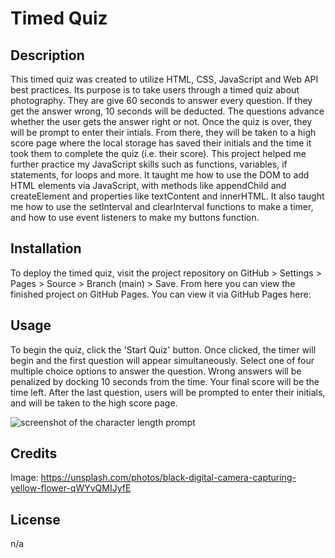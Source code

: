 # Timed Quiz

## Description

This timed quiz was created to utilize HTML, CSS, JavaScript and Web API best practices. Its purpose is to take users through a timed quiz about photography. They are give 60 seconds to answer every question. If they get the answer wrong, 10 seconds will be deducted. The questions advance whether the user gets the answer right or not. Once the quiz is over, they will be prompt to enter their intials. From there, they will be taken to a high score page where the local storage has saved their initials and the time it took them to complete the quiz (i.e. their score). This project helped me further practice my JavaScript skills such as functions, variables, if statements, for loops and more. It taught me how to use the DOM to add HTML elements via JavaScript, with methods like appendChild and createElement and properties like textContent and innerHTML. It also taught me how to use the setInterval and clearInterval functions to make a timer, and how to use event listeners to make my buttons function.

## Installation

To deploy the timed quiz, visit the project repository on GitHub > Settings > Pages > Source > Branch (main) > Save. From here you can view the finished project on GitHub Pages. You can view it via GitHub Pages here: 

## Usage

To begin the quiz, click the 'Start Quiz' button. Once clicked, the timer will begin and the first question will appear simultaneously. Select one of four multiple choice options to answer the question. Wrong answers will be penalized by docking 10 seconds from the time. Your final score will be the time left. After the last question, users will be prompted to enter their initials, and will be taken to the high score page.

![screenshot of the character length prompt](./assets/character-length-prompt.png)

## Credits

Image: https://unsplash.com/photos/black-digital-camera-capturing-yellow-flower-qWYvQMIJyfE

## License

n/a
